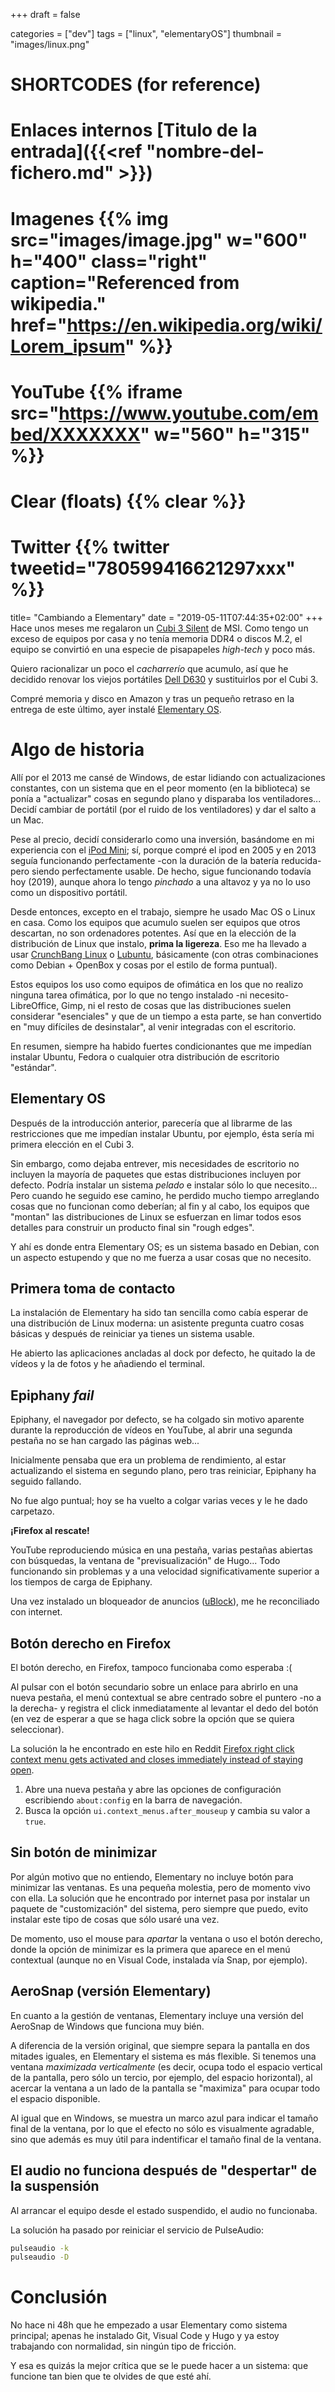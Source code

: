 +++
draft = false

categories = ["dev"]
tags = ["linux", "elementaryOS"]
thumbnail = "images/linux.png"

# SHORTCODES (for reference)

# Enlaces internos [Titulo de la entrada]({{<ref "nombre-del-fichero.md" >}})

# Imagenes {{% img src="images/image.jpg" w="600" h="400" class="right" caption="Referenced from wikipedia." href="https://en.wikipedia.org/wiki/Lorem_ipsum" %}}
# YouTube {{% iframe src="https://www.youtube.com/embed/XXXXXXX" w="560" h="315" %}}
# Clear (floats) {{% clear %}}
# Twitter {{% twitter tweetid="780599416621297xxx" %}}

title=  "Cambiando a Elementary"
date = "2019-05-11T07:44:35+02:00"
+++
Hace unos meses me regalaron un [Cubi 3 Silent](https://es.msi.com/Desktop/Cubi-3-Silent-7m/Overview) de MSI. Como tengo un exceso de equipos por casa y no tenía memoria DDR4 o discos M.2, el equipo se convirtió en una especie de pisapapeles _high-tech_ y poco más.

Quiero racionalizar un poco el _cacharrerío_ que acumulo, así que he decidido renovar los viejos portátiles [Dell D630](https://www.dell.com/support/home/us/en/04/product-support/product/latitude-d630/drivers) y sustituirlos por el Cubi 3.
<!--more-->

Compré memoria y disco en Amazon y tras un pequeño retraso en la entrega de este último, ayer instalé [Elementary OS](https://elementary.io/es/).

# Algo de historia

Allí por el 2013 me cansé de Windows, de estar lidiando con actualizaciones constantes, con un sistema que en el peor momento (en la biblioteca) se ponía a "actualizar" cosas en segundo plano y disparaba los ventiladores... Decidí cambiar de portátil (por el ruido de los ventiladores) y dar el salto a un Mac.

Pese al precio, decidí considerarlo como una inversión, basándome en mi experiencia con el [iPod Mini](https://es.wikipedia.org/wiki/IPod_mini); sí, porque compré el ipod en 2005 y en 2013 seguía funcionando perfectamente -con la duración de la batería reducida- pero siendo perfectamente usable. De hecho, sigue funcionando todavía hoy (2019), aunque ahora lo tengo _pinchado_ a una altavoz y ya no lo uso como un dispositivo portátil.

Desde entonces, excepto en el trabajo, siempre he usado Mac OS o Linux en casa. Como los equipos que acumulo suelen ser equipos que otros descartan, no son ordenadores potentes. Así que en la elección de la distribución de Linux que instalo, **prima la ligereza**. Eso me ha llevado a usar [CrunchBang Linux](https://www.bunsenlabs.org/) o [Lubuntu](https://lubuntu.net/), básicamente (con otras combinaciones como Debian +  OpenBox y cosas por el estilo de forma puntual).

Estos equipos los uso como equipos de ofimática en los que no realizo ninguna tarea ofimática, por lo que no tengo instalado -ni necesito- LibreOffice, Gimp, ni el resto de cosas que las distribuciones suelen considerar "esenciales" y que de un tiempo a esta parte, se han convertido en "muy difíciles de desinstalar", al venir integradas con el escritorio.

En resumen, siempre ha habido fuertes condicionantes que me impedían instalar Ubuntu, Fedora o cualquier otra distribución de escritorio "estándar".

## Elementary OS

Después de la introducción anterior, parecería que al librarme de las restricciones que me impedían instalar Ubuntu, por ejemplo, ésta sería mi primera elección en el Cubi 3.

Sin embargo, como dejaba entrever, mis necesidades de escritorio no incluyen la mayoría de paquetes que estas distribuciones incluyen por defecto.
Podría instalar un sistema _pelado_ e instalar sólo lo que necesito...
Pero cuando he seguido ese camino, he perdido mucho tiempo arreglando cosas que no funcionan como deberían; al fin y al cabo, los equipos que "montan" las distribuciones de Linux se esfuerzan en limar todos esos detalles para construir un producto final sin "rough edges".

Y ahí es donde entra Elementary OS; es un sistema basado en Debian, con un aspecto estupendo y que no me fuerza a usar cosas que no necesito.

## Primera toma de contacto

La instalación de Elementary ha sido tan sencilla como cabía esperar de una distribución de Linux moderna: un asistente pregunta cuatro cosas básicas y después de reiniciar ya tienes un sistema usable.

He abierto las aplicaciones ancladas al dock por defecto, he quitado la de vídeos y la de fotos y he añadiendo el terminal.

## Epiphany _fail_

Epiphany, el navegador por defecto, se ha colgado sin motivo aparente durante la reproducción de vídeos en YouTube, al abrir una segunda pestaña no se han cargado las páginas web...

Inicialmente pensaba que era un problema de rendimiento, al estar actualizando el sistema en segundo plano, pero tras reiniciar, Epiphany ha seguido fallando.

No fue algo puntual; hoy se ha vuelto a colgar varias veces y le he dado carpetazo.

**¡Firefox al rescate!**

YouTube reproduciendo música en una pestaña, varias pestañas abiertas con búsquedas, la ventana de "previsualización" de Hugo... Todo funcionando sin problemas y a una velocidad significativamente superior a los tiempos de carga de Epiphany.

Una vez instalado un bloqueador de anuncios ([uBlock](https://addons.mozilla.org/es/firefox/addon/ublock/)), me he reconciliado con internet.

## Botón derecho en Firefox

El botón derecho, en Firefox, tampoco funcionaba como esperaba :(

Al pulsar con el botón secundario sobre un enlace para abrirlo en una nueva pestaña, el menú contextual se abre centrado sobre el puntero -no a la derecha- y registra el click inmediatamente al levantar el dedo del botón (en vez de esperar a que se haga click sobre la opción que se quiera seleccionar).

La solución la he encontrado en este hilo en Reddit [Firefox right click context menu gets activated and closes immediately instead of staying open](https://www.reddit.com/r/elementaryos/comments/9ucdxd/firefox_right_click_context_menu_gets_activated/).

1. Abre una nueva pestaña y abre las opciones de configuración escribiendo `about:config` en la barra de navegación.
1. Busca la opción `ui.context_menus.after_mouseup` y cambia su valor a `true`.

## Sin botón de minimizar

Por algún motivo que no entiendo, Elementary no incluye botón para minimizar las ventanas. Es una pequeña molestia, pero de momento vivo con ella. La solución que he encontrado por internet pasa por instalar un paquete de "customización" del sistema, pero siempre que puedo, evito instalar este tipo de cosas que sólo usaré una vez.

De momento, uso el mouse para _apartar_ la ventana o uso el botón derecho, donde la opción de minimizar es la primera que aparece en el menú contextual (aunque no en Visual Code, instalada vía Snap, por ejemplo).


## AeroSnap (versión Elementary)

En cuanto a la gestión de ventanas, Elementary incluye una versión del AeroSnap de Windows que funciona muy bién.

A diferencia de la versión original, que siempre separa la pantalla en dos mitades iguales, en Elementary el sistema es más flexible. Si tenemos una ventana _maximizada verticalmente_ (es decir, ocupa todo el espacio vertical de la pantalla, pero sólo un tercio, por ejemplo, del espacio horizontal), al acercar la ventana a un lado de la pantalla se "maximiza" para ocupar todo el espacio disponible.

Al igual que en Windows, se muestra un marco azul para indicar el tamaño final de la ventana, por lo que el efecto no sólo es visualmente agradable, sino que además es muy útil para indentificar el tamaño final de la ventana.

## El audio no funciona después de "despertar" de la suspensión

Al arrancar el equipo desde el estado suspendido, el audio no funcionaba.

La solución ha pasado por reiniciar el servicio de PulseAudio:

```bash
pulseaudio -k
pulseaudio -D
```

# Conclusión

No hace ni 48h que he empezado a usar Elementary como sistema principal; apenas he instalado Git, Visual Code y Hugo y ya estoy trabajando con normalidad, sin ningún tipo de fricción.

Y esa es quizás la mejor crítica que se le puede hacer a un sistema: que funcione tan bien que te olvides de que esté ahí.
